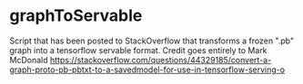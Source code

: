 # graphToServable

Script that has been posted to StackOverflow that transforms a frozen ".pb" graph into a tensorflow servable format.
Credit goes entirely to Mark McDonald
https://stackoverflow.com/questions/44329185/convert-a-graph-proto-pb-pbtxt-to-a-savedmodel-for-use-in-tensorflow-serving-o

